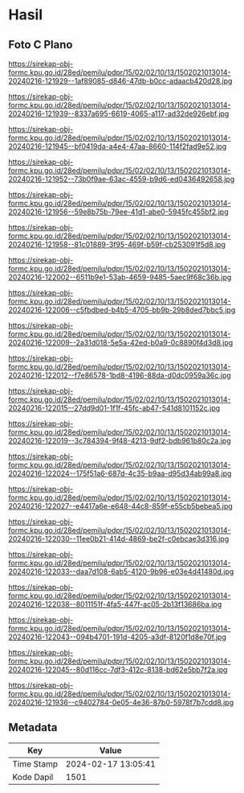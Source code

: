 # Hasil

## Foto C Plano

https://sirekap-obj-formc.kpu.go.id/28ed/pemilu/pdpr/15/02/02/10/13/1502021013014-20240216-121929--1af89085-d846-47db-b0cc-adaacb420d28.jpg

https://sirekap-obj-formc.kpu.go.id/28ed/pemilu/pdpr/15/02/02/10/13/1502021013014-20240216-121939--8337a695-6619-4065-a117-ad32de926ebf.jpg

https://sirekap-obj-formc.kpu.go.id/28ed/pemilu/pdpr/15/02/02/10/13/1502021013014-20240216-121945--bf0419da-a4e4-47aa-8660-114f2fad9e52.jpg

https://sirekap-obj-formc.kpu.go.id/28ed/pemilu/pdpr/15/02/02/10/13/1502021013014-20240216-121952--73b0f9ae-63ac-4559-b9d6-ed0436492658.jpg

https://sirekap-obj-formc.kpu.go.id/28ed/pemilu/pdpr/15/02/02/10/13/1502021013014-20240216-121956--59e8b75b-79ee-41d1-abe0-5945fc455bf2.jpg

https://sirekap-obj-formc.kpu.go.id/28ed/pemilu/pdpr/15/02/02/10/13/1502021013014-20240216-121958--81c01889-3f95-469f-b59f-cb253091f5d8.jpg

https://sirekap-obj-formc.kpu.go.id/28ed/pemilu/pdpr/15/02/02/10/13/1502021013014-20240216-122002--6511b9e1-53ab-4659-9485-5aec9f68c36b.jpg

https://sirekap-obj-formc.kpu.go.id/28ed/pemilu/pdpr/15/02/02/10/13/1502021013014-20240216-122006--c5fbdbed-b4b5-4705-bb9b-29b8ded7bbc5.jpg

https://sirekap-obj-formc.kpu.go.id/28ed/pemilu/pdpr/15/02/02/10/13/1502021013014-20240216-122009--2a31d018-5e5a-42ed-b0a9-0c8890f4d3d8.jpg

https://sirekap-obj-formc.kpu.go.id/28ed/pemilu/pdpr/15/02/02/10/13/1502021013014-20240216-122012--f7e86578-1bd8-4196-88da-d0dc0959a36c.jpg

https://sirekap-obj-formc.kpu.go.id/28ed/pemilu/pdpr/15/02/02/10/13/1502021013014-20240216-122015--27dd9d01-1f1f-45fc-ab47-541d8101152c.jpg

https://sirekap-obj-formc.kpu.go.id/28ed/pemilu/pdpr/15/02/02/10/13/1502021013014-20240216-122019--3c784394-9f48-4213-9df2-bdb961b80c2a.jpg

https://sirekap-obj-formc.kpu.go.id/28ed/pemilu/pdpr/15/02/02/10/13/1502021013014-20240216-122024--175f51a6-687d-4c35-b9aa-d95d34ab99a8.jpg

https://sirekap-obj-formc.kpu.go.id/28ed/pemilu/pdpr/15/02/02/10/13/1502021013014-20240216-122027--e4417a6e-e648-44c8-859f-e55cb5bebea5.jpg

https://sirekap-obj-formc.kpu.go.id/28ed/pemilu/pdpr/15/02/02/10/13/1502021013014-20240216-122030--11ee0b21-414d-4869-be2f-c0ebcae3d316.jpg

https://sirekap-obj-formc.kpu.go.id/28ed/pemilu/pdpr/15/02/02/10/13/1502021013014-20240216-122033--daa7d108-6ab5-4120-9b96-e03e4d41480d.jpg

https://sirekap-obj-formc.kpu.go.id/28ed/pemilu/pdpr/15/02/02/10/13/1502021013014-20240216-122038--8011151f-4fa5-447f-ac05-2b13f13686ba.jpg

https://sirekap-obj-formc.kpu.go.id/28ed/pemilu/pdpr/15/02/02/10/13/1502021013014-20240216-122043--094b4701-191d-4205-a3df-8120f1d8e70f.jpg

https://sirekap-obj-formc.kpu.go.id/28ed/pemilu/pdpr/15/02/02/10/13/1502021013014-20240216-122045--80d116cc-7df3-412c-8138-bd62e5bb7f2a.jpg

https://sirekap-obj-formc.kpu.go.id/28ed/pemilu/pdpr/15/02/02/10/13/1502021013014-20240216-121936--c9402784-0e05-4e36-87b0-5978f7b7cdd8.jpg


## Metadata

| Key        | Value               |
| ---------- | ------------------- |
| Time Stamp | 2024-02-17 13:05:41 |
| Kode Dapil | 1501                |



